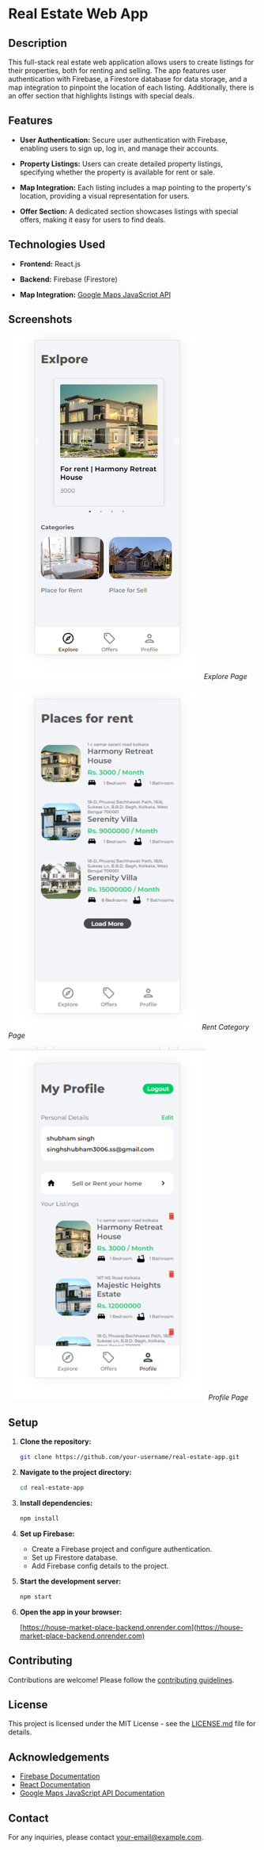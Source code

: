 # Real Estate Web App

## Description

This full-stack real estate web application allows users to create listings for their properties, both for renting and selling. The app features user authentication with Firebase, a Firestore database for data storage, and a map integration to pinpoint the location of each listing. Additionally, there is an offer section that highlights listings with special deals.

## Features

- **User Authentication:** Secure user authentication with Firebase, enabling users to sign up, log in, and manage their accounts.

- **Property Listings:** Users can create detailed property listings, specifying whether the property is available for rent or sale.

- **Map Integration:** Each listing includes a map pointing to the property's location, providing a visual representation for users.

- **Offer Section:** A dedicated section showcases listings with special offers, making it easy for users to find deals.

## Technologies Used

- **Frontend:** React.js

- **Backend:** Firebase (Firestore)

- **Map Integration:** [Google Maps JavaScript API](https://developers.google.com/maps/documentation/javascript/overview)

## Screenshots

![Screenshot 1](/Screenshots/1.png)
*Explore Page*

![Screenshot 2](/Screenshots/2.png)
*Rent Category Page*

![Screenshot 3](/Screenshots/3.png)
*Profile Page*

<!-- Add more screenshots and captions as needed -->

## Setup

1. **Clone the repository:**

    ```bash
    git clone https://github.com/your-username/real-estate-app.git
    ```

2. **Navigate to the project directory:**

    ```bash
    cd real-estate-app
    ```

3. **Install dependencies:**

    ```bash
    npm install
    ```

4. **Set up Firebase:**
    - Create a Firebase project and configure authentication.
    - Set up Firestore database.
    - Add Firebase config details to the project.

5. **Start the development server:**

    ```bash
    npm start
    ```

6. **Open the app in your browser:**

    [https://house-market-place-backend.onrender.com](https://house-market-place-backend.onrender.com)

## Contributing

Contributions are welcome! Please follow the [contributing guidelines](CONTRIBUTING.md).

## License

This project is licensed under the MIT License - see the [LICENSE.md](LICENSE.md) file for details.

## Acknowledgements

- [Firebase Documentation](https://firebase.google.com/docs)
- [React Documentation](https://reactjs.org/docs/getting-started.html)
- [Google Maps JavaScript API Documentation](https://developers.google.com/maps/documentation/javascript/overview)

## Contact

For any inquiries, please contact [your-email@example.com](mailto:your-email@example.com).
